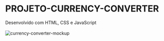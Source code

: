 # PROJETO-CURRENCY-CONVERTER
Desenvolvido com HTML, CSS e JavaScript
<br>
<br>
<img src='https://github.com/willianps88/PROJETO-CURRENCY-CONVERTER/blob/master/assets/currency-converter_mockup.png?raw=true' alt='currency-converter-mockup'>

